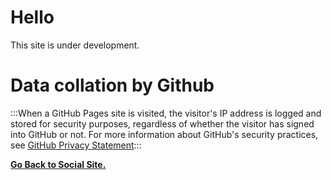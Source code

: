 # Hello 
This site is under development.

# Data collation by Github

:::When a GitHub Pages site is visited, the visitor's IP address is logged and stored for security purposes, regardless of whether the visitor has signed into GitHub or not. For more information about GitHub's security practices, see [GitHub Privacy Statement](https://docs.github.com/en/site-policy/privacy-policies/github-privacy-statement):::

**[Go Back to Social Site.](https://notreal003.github.io/social-site/)**
